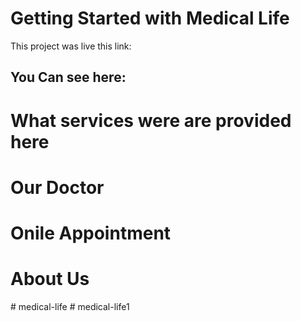 # Getting Started with Medical Life

This project was live this link:

## You Can see here:

# What services were are provided here
# Our Doctor
# Onile Appointment
# About Us

#   m e d i c a l - l i f e  
 #   m e d i c a l - l i f e 1  
 